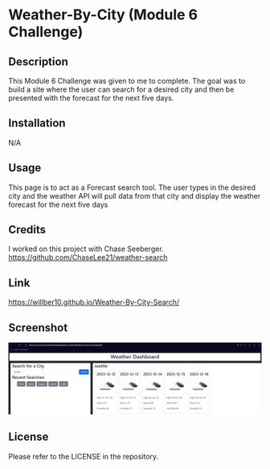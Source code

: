 # Weather-By-City (Module 6 Challenge)

## Description

This Module 6 Challenge was given to me to complete. The goal was to build a site where the user can search for a desired city and then be presented with the forecast for the next five days.

## Installation

N/A

## Usage

This page is to act as a Forecast search tool. The user types in the desired city and the weather API will pull data from that city and display the weather forecast for the next five days 
## Credits

I worked on this project with Chase Seeberger. https://github.com/ChaseLee21/weather-search

## Link

https://willber10.github.io/Weather-By-City-Search/

## Screenshot
<img src="./assets/project-6-screenshot.png" >

## License

Please refer to the LICENSE in the repository.
